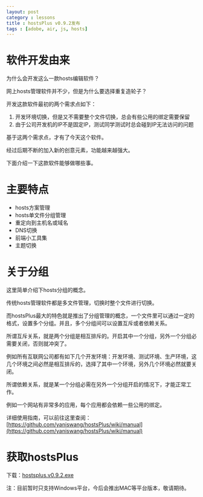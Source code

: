 ```yaml
---
layout: post
category : lessons
title : hostsPlus v0.9.2发布
tags : [adobe, air, js, hosts]
---
```


# 软件开发由来

为什么会开发这么一款hosts编辑软件？

网上hosts管理软件并不少，但是为什么要选择重复造轮子？

开发这款软件最初的两个需求点如下：

1. 开发环境切换，但是又不需要整个文件切换，总会有些公用的绑定需要保留
2. 由于公司开发机的IP不是固定IP，测试同学测试时总会碰到IP无法访问的问题

基于这两个需求点，才有了今天这个软件。

经过后期不断的加入新的创意元素，功能越来越强大。

下面介绍一下这款软件能够做哪些事。


# 主要特点

* hosts方案管理
* hosts单文件分组管理
* 重定向到主机名或域名
* DNS切换
* 前端小工具集
* 主题切换

# 关于分组

这里简单介绍下hosts分组的概念。

传统hosts管理软件都是多文件管理，切换时整个文件进行切换。

而hostsPlus最大的特色就是推出了分组管理的概念，一个文件里可以通过一定的格式，设置多个分组。并且，多个分组间可以设置互斥或者依赖关系。

所谓互斥关系，就是两个分组是相互排斥的。开启其中一个分组，另外一个分组必需要关闭，否则就冲突了。

例如所有互联网公司都有如下几个开发环境：开发环境、测试环境、生产环境，这几个环境之间必然是相互排斥的，选择了其中一个环境，另外几个环境必然就要关闭。

所谓依赖关系，就是某一个分组必需在另外一个分组开启的情况下，才能正常工作。

例如一个网站有非常多的应用，每个应用都会依赖一些公用的绑定。

详细使用指南，可以前往这里查阅：[https://github.com/yaniswang/hostsPlus/wiki/manual](https://github.com/yaniswang/hostsPlus/wiki/manual)

# 获取hostsPlus

下载：[hostsplus.v0.9.2.exe](/down/hostsplus.v0.9.2.exe)

注：目前暂时只支持Windows平台，今后会推出MAC等平台版本，敬请期待。